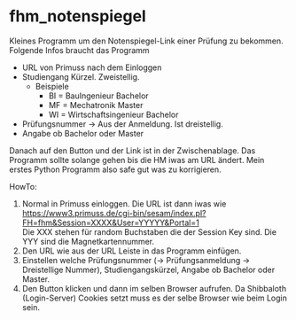 # fhm_notenspiegel
Kleines Programm um den Notenspiegel-Link einer Prüfung zu bekommen. 
Folgende Infos braucht das Programm
- URL von Primuss nach dem Einloggen
- Studiengang Kürzel. Zweistellig.
  - Beispiele
    - BI = BauIngenieur Bachelor
    - MF = Mechatronik Master
    - WI = Wirtschaftsingenieur Bachelor
- Prüfungsnummer -> Aus der Anmeldung. Ist dreistellig.
- Angabe ob Bachelor oder Master

Danach auf den Button und der Link ist in der Zwischenablage.
Das Programm sollte solange gehen bis die HM iwas am URL ändert.
Mein erstes Python Programm also safe gut was zu korrigieren.

HowTo:
1. Normal in Primuss einloggen. Die URL ist dann iwas wie \
https://www3.primuss.de/cgi-bin/sesam/index.pl?FH=fhm&Session=XXXX&User=YYYYY&Portal=1 \
Die XXX stehen für random Buchstaben die der Session Key sind. Die YYY sind die Magnetkartennummer.
2. Den URL wie aus der URL Leiste in das Programm einfügen.
3. Einstellen welche Prüfungsnummer (-> Prüfungsanmeldung -> Dreistellige Nummer), Studiengangskürzel, Angabe ob Bachelor oder Master.
4. Den Button klicken und dann im selben Browser aufrufen. Da Shibbaloth (Login-Server) Cookies setzt muss es der selbe Browser wie beim Login sein.
